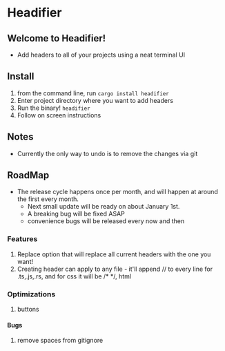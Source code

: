 # Headifier



## Welcome to Headifier!

* Add headers to all of your projects using a neat terminal UI

## Install

1. from the command line, run
    `cargo install headifier`
2. Enter project directory where you want to add headers
3. Run the binary! 
    `headifier`
4. Follow on screen instructions


## Notes
* Currently the only way to undo is to remove the changes via git  

## RoadMap
 - The release cycle happens once per month, and will happen at around the first every month.
    - Next small update will be ready on about January 1st.
    - A breaking bug will be fixed ASAP
    - convenience bugs will be released every now and then

### Features
1. Replace option that will replace all current headers with the one you want!
2. Creating header can apply to any file - it'll append // to every line for .ts,.js,.rs, and for css it will be /* */, html <!-- --> 

### Optimizations
1. buttons

#### Bugs
1. remove spaces from gitignore